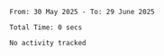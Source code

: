 <!--START_SECTION:waka-->

```abap
From: 30 May 2025 - To: 29 June 2025

Total Time: 0 secs

No activity tracked
```

<!--END_SECTION:waka-->
